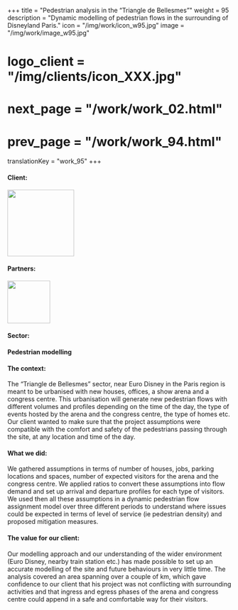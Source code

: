 +++
title = "Pedestrian analysis in the “Triangle de Bellesmes”"
weight = 95
description = "Dynamic modelling of pedestrian flows in the surrounding of Disneyland Paris."
icon = "/img/work/icon_w95.jpg"
image = "/img/work/image_w95.jpg"
# logo_client = "/img/clients/icon_XXX.jpg"
# next_page = "/work/work_02.html"
# prev_page = "/work/work_94.html"
translationKey = "work_95"
+++

<!-- Client -->
<div class="row">
	<div class="col-sm-3"><h4>Client:</h4></div>
	<div class="col-sm-3"><a href = "https://www.epamarne-epafrance.fr/" target="_blank"> <img src="/img/clients/icon_epafrance_epamarne.svg" width="150px"/></a></div>	
</div>	

<!-- Partner -->
<div class="row">
	<div class="col-sm-3"><h4>Partners:</h4></div>
	<div class="col-sm-3"><a href = "https://www.cdvia.fr/" target="_blank"> <img src="/img/clients/icon_cdvia.svg" width="96px"/></a></div>	
</div>	

<!-- Sector -->
<div class="row">
	<div class="col-sm-3"><h4>Sector:</h4></div>
	<div class="col-sm-3"> <h4>Pedestrian modelling</h4></div>
	<div class="col-sm-3"></div>
</div>	

<h4>The context:</h4> 
<p>
The “Triangle de Bellesmes” sector, near Euro Disney in the Paris region is meant to be urbanised with new houses, offices, a show arena and a congress centre. This urbanisation will generate new pedestrian flows with different volumes and profiles depending on the time of the day, the type of events hosted by the arena and the congress centre, the type of homes etc. Our client wanted to make sure that the project assumptions were compatible with the comfort and safety of the pedestrians passing through the site, at any location and time of the day.
</p>

<h4>What we did:</h4>
<p>
We gathered assumptions in terms of number of houses, jobs, parking locations and spaces, number of expected visitors for the arena and the congress centre. We applied ratios to convert these assumptions into flow demand and set up arrival and departure profiles for each type of visitors. We used then all these assumptions in a dynamic pedestrian flow assignment model over three different periods to understand where issues could be expected in terms of level of service (ie pedestrian density) and proposed mitigation measures.
</p>

<h4>The value for our client:</h4>
<p>
Our modelling approach and our understanding of the wider environment (Euro Disney, nearby train station etc.) has made possible to set up an accurate modelling of the site and future behaviours in very little time. The analysis covered an area spanning over a couple of km, which gave confidence to our client that his project was not conflicting with surrounding activities and that ingress and egress phases of the arena and congress centre could append in a safe and comfortable way for their visitors.
</p>
